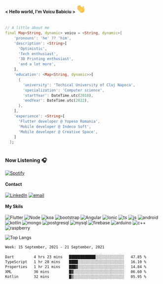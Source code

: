 #### < Hello world, I'm **Voicu Babiciu** > <img src="https://raw.githubusercontent.com/ABSphreak/ABSphreak/master/gifs/Hi.gif" width="30px"/>

```dart

// A little about me
final Map<String, dynamic> voicu = <String, dynamic>{
    'pronouns': 'he' ?? 'him',
    'description': <String>[
      'Optimistic',
      'Tech enthusiast',
      '3D Printing enthusiast',
      'and a lot more',
    ],
    'education': <Map<String, dynamic>>[
      {
        'university': 'Techical University of Cluj Napoca',
        'specialization': 'Computer science',
        'startYear': DateTime.utc(2018),
        'endYear': DateTime.utc(2022),
      },
    ],
    'experience': <String>[
      'Flutter developer @ Yopeso Romania',
      'Mobile developer @ Indeco Soft',
      'Mobile developer @ Creative Space',
    ]
  };
  
```
### Now Listening 🎧
[![Spotify](https://voicubabiciu.vercel.app/api/spotify)](https://open.spotify.com/user/vbfx10)

#### Contact
[![LinkedIn](https://img.shields.io/badge/linkedin-0A66C2?style=for-the-badge&logo=linkedin&logoColor=white)](https://www.linkedin.com/in/voicu-b-b28860131/)
[![email](https://img.shields.io/badge/email%20me-EA4335?style=for-the-badge&logo=gmail&logoColor=white)](mailto:voicubabiciu@gmail.com)

#### My Skils
  
<!--
<p align="center">
    <img src="https://img.shields.io/badge/flutter-02569B?style=for-the-badge&logo=flutter"/>
    <img src="https://img.shields.io/badge/node.js-339933?style=for-the-badge&logo=node.js&logoColor=white"/>
    <img src="https://img.shields.io/badge/Koa.js-404D59?style=for-the-badge"/>
    <img src="https://img.shields.io/badge/Bootstrap-563D7C?style=for-the-badge&logo=bootstrap&logoColor=white"/>
    <img src="https://img.shields.io/badge/angular-DD0031?style=for-the-badge&logo=angular&logoColor=white"/>
    <img src="https://img.shields.io/badge/Typescript-3178C6?style=for-the-badge&logo=typescript&logoColor=white"/>
    <img src="https://img.shields.io/badge/javascript-F7DF1E?style=for-the-badge&logo=javascript&logoColor=black"/>
    <img src="https://img.shields.io/badge/Android-36f991?style=for-the-badge&logo=android&logoColor=black"/>
    <img src="https://img.shields.io/badge/kotlin-0095D5?style=for-the-badge&logo=kotlin&logoColor=white"/>
    <img src="https://img.shields.io/badge/mongodb-47A248?style=for-the-badge&logo=mongodb&logoColor=white"/>
    <img src="https://img.shields.io/badge/PostgreSQL-4169E1?style=for-the-badge&logo=PostgreSQL&logoColor=white"/>
    <img src="https://img.shields.io/badge/mysql-4479A1?style=for-the-badge&logo=MySQL&logoColor=white"/>
    <img src="https://img.shields.io/badge/firebase-FFCA28?style=for-the-badge&logo=firebase&logoColor=black"/>
    <img src="https://img.shields.io/badge/arduino-00979D?style=for-the-badge&logo=arduino&logoColor=white"/>
    <img src="https://img.shields.io/badge/raspberrypi-A22846?style=for-the-badge&logo=raspberrypi&logoColor=white"/>
</p>
-->

![Flutter](https://img.shields.io/badge/flutter-02569B?style=for-the-badge&logo=flutter)
![Node](https://img.shields.io/badge/node.js-339933?style=for-the-badge&logo=node.js&logoColor=white)
![koa](https://img.shields.io/badge/Koa.js-404D59?style=for-the-badge)
![bootstrap](https://img.shields.io/badge/Bootstrap-563D7C?style=for-the-badge&logo=bootstrap&logoColor=white)
![Angular](https://img.shields.io/badge/angular-DD0031?style=for-the-badge&logo=angular&logoColor=white)
![Ionic](https://img.shields.io/badge/Ionic-3880FF?style=for-the-badge&logo=ionic&logoColor=white)
![ts](https://img.shields.io/badge/Typescript-3178C6?style=for-the-badge&logo=typescript&logoColor=white)
![js](https://img.shields.io/badge/javascript-F7DF1E?style=for-the-badge&logo=javascript&logoColor=black)
![android](https://img.shields.io/badge/Android-36f991?style=for-the-badge&logo=android&logoColor=black)
![kotlin](https://img.shields.io/badge/kotlin-0095D5?style=for-the-badge&logo=kotlin&logoColor=white)
![mongo](https://img.shields.io/badge/mongodb-47A248?style=for-the-badge&logo=mongodb&logoColor=white)
![postgresql](https://img.shields.io/badge/PostgreSQL-4169E1?style=for-the-badge&logo=PostgreSQL&logoColor=white)
![mysql](https://img.shields.io/badge/mysql-4479A1?style=for-the-badge&logo=MySQL&logoColor=white)
![firebase](https://img.shields.io/badge/firebase-FFCA28?style=for-the-badge&logo=firebase&logoColor=black)
![arduino](https://img.shields.io/badge/arduino-00979D?style=for-the-badge&logo=arduino&logoColor=white)
![c++](https://img.shields.io/badge/C++-00599C?style=for-the-badge&logo=Cplusplus&logoColor=white)
![raspberry](https://img.shields.io/badge/raspberrypi-A22846?style=for-the-badge&logo=raspberrypi&logoColor=white)

![Top Langs](https://github-readme-stats.vercel.app/api/top-langs/?username=voicubabiciu&layout=compact&count_private=true&theme=github_dark&hide_border=true)


<!--START_SECTION:waka-->
```text
Week: 15 September, 2021 - 21 September, 2021

Dart         4 hrs 23 mins   ████████████░░░░░░░░░░░░░   47.85 % 
TypeScript   1 hr 28 mins    ████░░░░░░░░░░░░░░░░░░░░░   16.10 % 
Properties   1 hr 21 mins    ███▓░░░░░░░░░░░░░░░░░░░░░   14.84 % 
XML          36 mins         █▓░░░░░░░░░░░░░░░░░░░░░░░   06.60 % 
Kotlin       32 mins         █▒░░░░░░░░░░░░░░░░░░░░░░░   05.95 % 
```
<!--END_SECTION:waka-->


